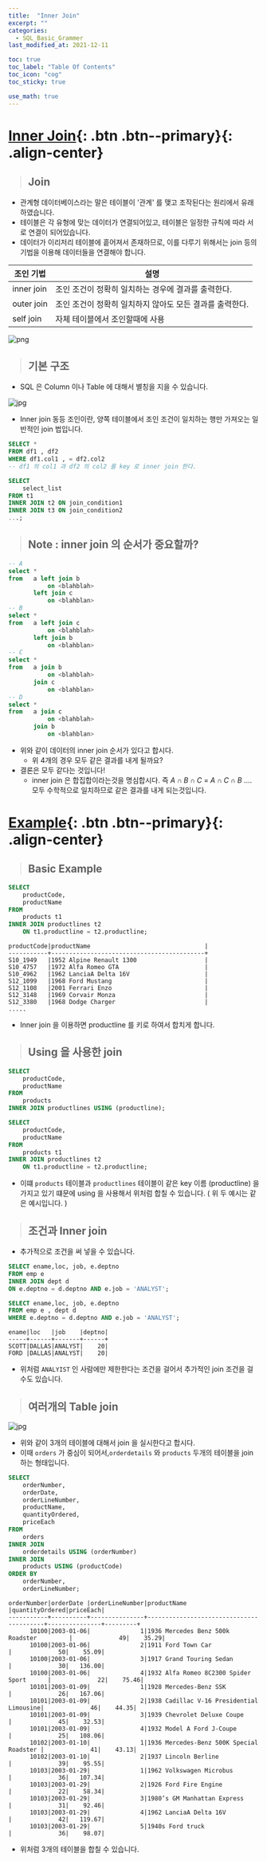 ```yaml
---
title:  "Inner Join"
excerpt: ""
categories:
  - SQL_Basic_Grammer
last_modified_at: 2021-12-11

toc: true
toc_label: "Table Of Contents"
toc_icon: "cog"
toc_sticky: true

use_math: true
---
```


# [Inner Join](#link){: .btn .btn--primary}{: .align-center}

> ## Join

- 관계형 데이터베이스라는 말은 테이블이 '관계' 를 맺고 조작된다는 원리에서 유래하였습니다. 
- 테이블은 각 유형에 맞는 데이터가 연결되어있고, 테이블은 일정한 규칙에 따라 서로 연결이 되어있습니다. 
- 데이터가 이리저리 테이블에 흩어져서 존재하므로, 이를 다루기 위해서는 join 등의 기법을 이용해 데이터들을 연결해야 합니다.

| 조인 기법  | 설명                                                     |
| ---------- | -------------------------------------------------------- |
| inner join | 조인 조건이 정확히 일치하는 경우에 결과를 출력한다.      |
| outer join | 조인 조건이 정확히 일치하지 않아도 모든 결과를 출력한다. |
| self join  | 자체 테이블에서 조인할때에 사용                          |

![png](/assets/images/SQL_Basic/6_4.png)

> ## 기본 구조

- SQL 은 Column 이나 Table 에 대해서 별칭을 지을 수 있습니다.

![jpg](/assets/images/Program/49_1.jpg)

- Inner join 동등 조인이란, 양쪽 테이블에서 조인 조건이 일치하는 행만 가져오는 일반적인 join 법입니다. 

```sql
SELECT *
FROM df1 , df2
WHERE df1.col1 , = df2.col2 
-- df1 의 col1 과 df2 의 col2 를 key 로 inner join 한다.
```

```sql
SELECT
    select_list
FROM t1
INNER JOIN t2 ON join_condition1
INNER JOIN t3 ON join_condition2
...;
```

> ## Note : inner join 의 순서가 중요할까? 

```sql
-- A
select *
from   a left join b
           on <blahblah>
       left join c
           on <blahblan>
-- B
select *
from   a left join c
           on <blahblah>
       left join b
           on <blahblan>  
-- C
select *
from   a join b
           on <blahblah>
       join c
           on <blahblan>
-- D
select *
from   a join c
           on <blahblah>
       join b
           on <blahblan>  
```

- 위와 같이 데이터의 inner join 순서가 있다고 합시다. 
  - 위 4개의 경우 모두 같은 결과를 내게 될까요? 
- 결론은 모두 같다는 것입니다! 
  - inner join 은 합집합이라는것을 명심합시다. 즉 $A\cap B \cap C$ = $A\cap C \cap B$ .... 모두 수학적으로 일치하므로 같은 결과를 내게 되는것입니다.

# [Example](#link){: .btn .btn--primary}{: .align-center}

> ## Basic Example

```sql
SELECT 
    productCode, 
    productName
FROM
    products t1
INNER JOIN productlines t2 
    ON t1.productline = t2.productline;
```

```
productCode|productName                                |
-----------+-------------------------------------------+
S10_1949   |1952 Alpine Renault 1300                   |
S10_4757   |1972 Alfa Romeo GTA                        |
S10_4962   |1962 LanciaA Delta 16V                     |
S12_1099   |1968 Ford Mustang                          |
S12_1108   |2001 Ferrari Enzo                          |
S12_3148   |1969 Corvair Monza                         |
S12_3380   |1968 Dodge Charger                         |
.....
```

- Inner join 을 이용하면 productline 를 키로 하여서 합치게 합니다.

> ## Using 을 사용한 join

```sql
SELECT 
    productCode, 
    productName
FROM
    products
INNER JOIN productlines USING (productline);
```

```sql
SELECT 
    productCode, 
    productName
FROM
    products t1
INNER JOIN productlines t2 
    ON t1.productline = t2.productline;
```

- 이떄 `products` 테이블과 `productlines` 테이블이 같은 key 이름 (productline) 을 가지고 있기 떄문에 using 을 사용해서 위처럼 합칠 수 있습니다. ( 위 두 예시는 같은 예시입니다. ) 

> ## 조건과 Inner join

- 추가적으로 조건을 써 넣을 수 있습니다.

```sql
SELECT ename,loc, job, e.deptno 
FROM emp e
INNER JOIN dept d
ON e.deptno = d.deptno AND e.job = 'ANALYST';
```

```sql
SELECT ename,loc, job, e.deptno 
FROM emp e , dept d 
WHERE e.deptno = d.deptno AND e.job = 'ANALYST';
```

```
ename|loc   |job    |deptno|
-----+------+-------+------+
SCOTT|DALLAS|ANALYST|    20|
FORD |DALLAS|ANALYST|    20|
```

- 위처럼 `ANALYIST` 인 사람에만 제한한다는 조건을 걸어서 추가적인 join 조건을 걸수도 있습니다.

> ## 여러개의  Table join

![jpg](/assets/images/Program/66_1.jpg)

- 위와 같이 3개의 테이블에 대해서 join 을 실시한다고 합시다.
- 이때 `orders` 가 중심이 되어서,`orderdetails` 와 `products` 두개의 테이블을 join 하는 형태입니다.

```sql
SELECT 
    orderNumber,
    orderDate,
    orderLineNumber,
    productName,
    quantityOrdered,
    priceEach
FROM
    orders
INNER JOIN
    orderdetails USING (orderNumber)
INNER JOIN
    products USING (productCode)
ORDER BY 
    orderNumber, 
    orderLineNumber;
```

```
orderNumber|orderDate |orderLineNumber|productName                              |quantityOrdered|priceEach|
-----------+----------+---------------+-----------------------------------------+---------------+---------+
      10100|2003-01-06|              1|1936 Mercedes Benz 500k Roadster         |             49|    35.29|
      10100|2003-01-06|              2|1911 Ford Town Car                       |             50|    55.09|
      10100|2003-01-06|              3|1917 Grand Touring Sedan                 |             30|   136.00|
      10100|2003-01-06|              4|1932 Alfa Romeo 8C2300 Spider Sport      |             22|    75.46|
      10101|2003-01-09|              1|1928 Mercedes-Benz SSK                   |             26|   167.06|
      10101|2003-01-09|              2|1938 Cadillac V-16 Presidential Limousine|             46|    44.35|
      10101|2003-01-09|              3|1939 Chevrolet Deluxe Coupe              |             45|    32.53|
      10101|2003-01-09|              4|1932 Model A Ford J-Coupe                |             25|   108.06|
      10102|2003-01-10|              1|1936 Mercedes-Benz 500K Special Roadster |             41|    43.13|
      10102|2003-01-10|              2|1937 Lincoln Berline                     |             39|    95.55|
      10103|2003-01-29|              1|1962 Volkswagen Microbus                 |             36|   107.34|
      10103|2003-01-29|              2|1926 Ford Fire Engine                    |             22|    58.34|
      10103|2003-01-29|              3|1980’s GM Manhattan Express              |             31|    92.46|
      10103|2003-01-29|              4|1962 LanciaA Delta 16V                   |             42|   119.67|
      10103|2003-01-29|              5|1940s Ford truck                         |             36|    98.07|
```

- 위처럼 3개의 테이블을 합칠 수 있습니다.
